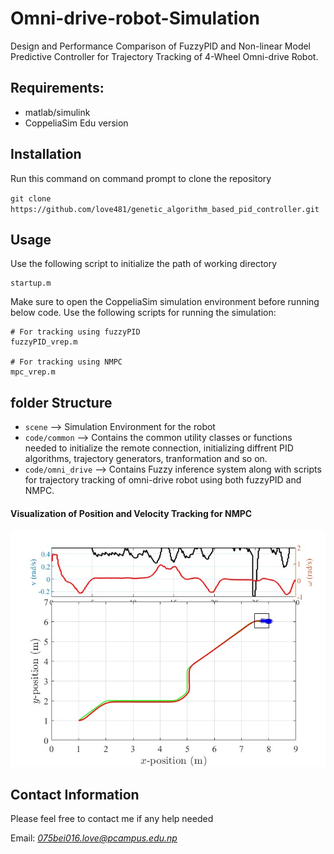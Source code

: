 # Omni-drive-robot-Simulation
Design and Performance Comparison of FuzzyPID and Non-linear Model Predictive Controller for Trajectory Tracking of 4-Wheel Omni-drive Robot.

## Requirements:
* matlab/simulink
* CoppeliaSim Edu version

## Installation
Run this command on command prompt to clone the repository

`git clone https://github.com/love481/genetic_algorithm_based_pid_controller.git`


## Usage
Use the following script to initialize the path of working directory
```
startup.m
```

Make sure to open the CoppeliaSim simulation environment before running below code.
Use the following scripts for running the simulation:
```
# For tracking using fuzzyPID
fuzzyPID_vrep.m

# For tracking using NMPC
mpc_vrep.m

```

## folder Structure
* `scene` --> Simulation Environment for the robot
* `code/common` --> Contains the common utility classes or functions needed to initialize the remote connection, initializing diffrent PID algorithms, trajectory generators, tranformation and so on.
* `code/omni_drive` --> Contains Fuzzy inference system along with scripts for trajectory tracking of omni-drive robot using both fuzzyPID and NMPC.


#### Visualization of Position and Velocity Tracking for NMPC
![Non-linear Model predictive controller](mpc_trajectory.jpg)


## Contact Information
Please feel free to contact me if any help needed

Email: *075bei016.love@pcampus.edu.np*

